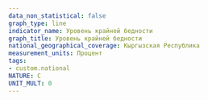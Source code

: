 ```yaml
---
data_non_statistical: false
graph_type: line
indicator_name: Уровень крайней бедности
graph_title: Уровень крайней бедности
national_geographical_coverage: Кыргызская Республика
measurement_units: Процент
tags:
- custom.national
NATURE: C
UNIT_MULT: 0
---
```


